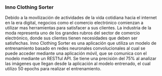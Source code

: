 <h3>Inno Clothing Sorter</h3>

Debido a la movilización de actividades de la vida cotidiana hacia el internet en la era digital, negocios como el comercio electrónico comienzan a utilizar mas herramientas para satisfacer a sus clientes. La industria de la moda representa uno de los grandes rubros del sector de comercio electrónico, donde sus clientes tienen necesidades que deben ser satisfechas. 
Inno Clothing Sorter es una aplicación que utiliza un modelo de entrenamiento basado en redes neuronales convolucionales al cual se puede acceder mediante una aplicación móvil, que se comunica con el modelo mediante un RESTful API. Se tiene una precisión del 75\% al analizar las imágenes que llegan desde la aplicación al modelo entrenado, el cual utilizo 50 epochs para realizar el entrenamiento.
